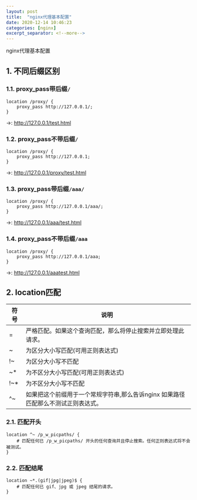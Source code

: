 ```yaml
---
layout: post
title:  "nginx代理基本配置"
date: 2020-12-14 10:46:23
categories: [nginx]
excerpt_separator: <!--more-->
---
```


nginx代理基本配置
<!--more-->


## 1. 不同后缀区别
### 1.1. proxy_pass带后缀`/`
```nginx
location /proxy/ {
    proxy_pass http://127.0.0.1/;
}
```
->: http://127.0.0.1/test.html

### 1.2. proxy_pass不带后缀`/`
```nginx
location /proxy/ {
    proxy_pass http://127.0.0.1;
}
```
->: http://127.0.0.1/proxy/test.html

### 1.3. proxy_pass带后缀`/aaa/`
```nginx
location /proxy/ {
    proxy_pass http://127.0.0.1/aaa/;
}
```
->: http://127.0.0.1/aaa/test.html

### 1.4. proxy_pass不带后缀`/aaa`
```nginx
location /proxy/ {
    proxy_pass http://127.0.0.1/aaa;
}
```
->: http://127.0.0.1/aaatest.html

## 2. location匹配

|符号|说明|
|---|---|
|= |严格匹配。如果这个查询匹配，那么将停止搜索并立即处理此请求。|
|~ |为区分大小写匹配(可用正则表达式)|
|!~|为区分大小写不匹配|
|~* |为不区分大小写匹配(可用正则表达式)|
|!~*|为不区分大小写不匹配|
|^~ |如果把这个前缀用于一个常规字符串,那么告诉nginx 如果路径匹配那么不测试正则表达式。|

### 2.1. 匹配开头

```nginx
location ^~ /p_w_picpaths/ {
    # 匹配任何已 /p_w_picpaths/ 开头的任何查询并且停止搜索。任何正则表达式将不会被测试。
}
```

### 2.2. 匹配结尾

```nginx
location ~*.(gif|jpg|jpeg)$ {
    # 匹配任何已 gif、jpg 或 jpeg 结尾的请求。
}
```